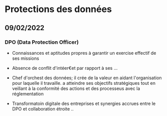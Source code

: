 # Protections des données

## 09/02/2022

### DPO (Data Protection Officer)

* Connaissances et aptitudes propres à garantir un exercise effectif de ses missions
* Absence de conflit d'intéer€et par rapport à ses ...

* Chef d'orchest des données; il crée de la valeur en aidant l'organisation pour laquelle il travaille. a atteindre ses objectifs stratégiques tout en veillant à la conformité des actions et des processeus avec la réglementation
* Transformatoin digitale des entreprises et synergies accrues entre le DPO et collaboration étroite ..

